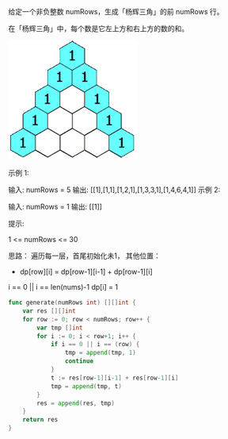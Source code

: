 给定一个非负整数 numRows，生成「杨辉三角」的前 numRows 行。

在「杨辉三角」中，每个数是它左上方和右上方的数的和。

![图片](../images/118.gif)

示例 1:

输入: numRows = 5
输出: [[1],[1,1],[1,2,1],[1,3,3,1],[1,4,6,4,1]]
示例 2:

输入: numRows = 1
输出: [[1]]
 

提示:

1 <= numRows <= 30


思路： 遍历每一层，首尾初始化未1， 其他位置：
* dp[row][i] = dp[row-1][i-1] + dp[row-1][i]

i == 0 || i == len(nums)-1 dp[i] = 1




```go
func generate(numRows int) [][]int {
    var res [][]int
    for row := 0; row < numRows; row++ {
        var tmp []int
        for i := 0; i < row+1; i++ {
            if i == 0 || i == (row) {
                tmp = append(tmp, 1)
                continue
            }
            t := res[row-1][i-1] + res[row-1][i]
            tmp = append(tmp, t)
        }
        res = append(res, tmp)
    }
    return res
}
``` 